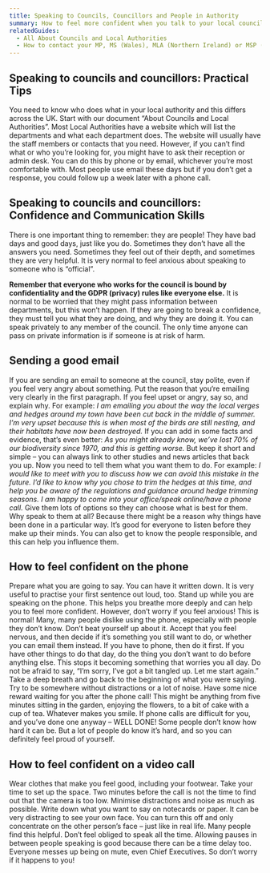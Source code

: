 ```yaml
---
title: Speaking to Councils, Councillors and People in Authority
summary: How to feel more confident when you talk to your local council
relatedGuides:
  - All About Councils and Local Authorities
  - How to contact your MP, MS (Wales), MLA (Northern Ireland) or MSP (Scotland)
---
```

## Speaking to councils and councillors: Practical Tips

You need to know who does what in your local authority and this differs across the UK. Start with our document “About Councils and Local Authorities”.
Most Local Authorities have a website which will list the departments and what each department does. The website will usually have the staff members or contacts that you need.
However, if you can’t find what or who you’re looking for, you might have to ask their reception or admin desk. You can do this by phone or by email, whichever you’re most comfortable with.
Most people use email these days but if you don’t get a response, you could follow up a week later with a phone call.

## Speaking to councils and councillors: Confidence and Communication Skills

There is one important thing to remember: they are people! They have bad days and good days, just like you do. Sometimes they don’t have all the answers you need. Sometimes they feel out of their depth, and sometimes they are very helpful. 
It is very normal to feel anxious about speaking to someone who is “official”. 

**Remember that everyone who works for the council is bound by confidentiality and the GDPR (privacy) rules like everyone else.** It is normal to be worried that they might pass information between departments, but this won’t happen. If they are going to break a confidence, they must tell you what they are doing, and why they are doing it. You can speak privately to any member of the council. The only time anyone can pass on private information is if someone is at risk of harm.

## Sending a good email

If you are sending an email to someone at the council, stay polite, even if you feel very angry about something. Put the reason that you‘re emailing very clearly in the first paragraph. If you feel upset or angry, say so, and explain why.
For example:
*I am emailing you about the way the local verges and hedges around my town have been cut back in the middle of summer. I’m very upset because this is when most of the birds are still nesting, and their habitats have now been destroyed.*
If you can add in some facts and evidence, that’s even better:
*As you might already know, we’ve lost 70% of our biodiversity since 1970, and this is getting worse.*
But keep it short and simple – you can always link to other studies and news articles that back you up. 
Now you need to tell them what you want them to do. For example:
*I would like to meet with you to discuss how we can avoid this mistake in the future. I’d like to know why you chose to trim the hedges at this time, and help you be aware of the regulations and guidance around hedge trimming seasons. I am happy to come into your office/speak online/have a phone call.* 
Give them lots of options so they can choose what is best for them. 
Why speak to them at all? Because there might be a reason why things have been done in a particular way. It’s good for everyone to listen before they make up their minds. You can also get to know the people responsible, and this can help you influence them. 

## How to feel confident on the phone

Prepare what you are going to say. You can have it written down. It is very useful to practise your first sentence out loud, too.
Stand up while you are speaking on the phone. This helps you breathe more deeply and can help you to feel more confident.
However, don’t worry if you feel anxious! This is normal! Many, many people dislike using the phone, especially with people they don’t know. Don’t beat yourself up about it. Accept that you feel nervous, and then decide if it’s something you still want to do, or whether you can email them instead. 
If you have to phone, then do it first. If you have other things to do that day, do the thing you don’t want to do before anything else. This stops it becoming something that worries you all day. 
Do not be afraid to say, “I’m sorry, I’ve got a bit tangled up. Let me start again.” Take a deep breath and go back to the beginning of what you were saying.
Try to be somewhere without distractions or a lot of noise. 
Have some nice reward waiting for you after the phone call! This might be anything from five minutes sitting in the garden, enjoying the flowers, to a bit of cake with a cup of tea. Whatever makes you smile. 
If phone calls are difficult for you, and you’ve done one anyway – WELL DONE! Some people don’t know how hard it can be. But a lot of people do know it’s hard, and so you can definitely feel proud of yourself.

## How to feel confident on a video call

Wear clothes that make you feel good, including your footwear. 
Take your time to set up the space. Two minutes before the call is not the time to find out that the camera is too low.
Minimise distractions and noise as much as possible. 
Write down what you want to say on notecards or paper.
It can be very distracting to see your own face. You can turn this off and only concentrate on the other person’s face – just like in real life. Many people find this helpful.
Don’t feel obliged to speak all the time. Allowing pauses in between people speaking is good because there can be a time delay too.
Everyone messes up being on mute, even Chief Executives. So don’t worry if it happens to you!
